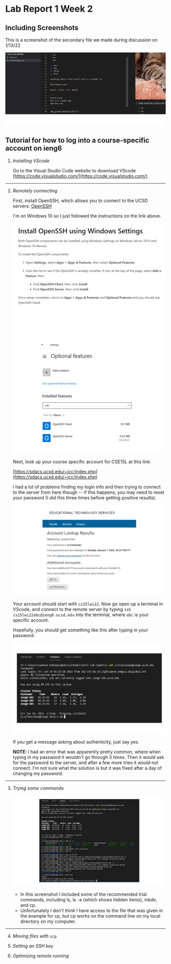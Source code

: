 # Lab Report 1 Week 2

## Including Screenshots

This is a screenshot of the secondary file we made during discussion on 1/13/22

![Image](test_screenshot.jpg)

## Tutorial for how to log into a course-specific account on ieng6

1. *Installing VScode*

    Go to the Visual Studio Code website to download VScode [https://code.visualstudio.com/](https://code.visualstudio.com/)

---

2. *Remotely connecting*

    First, install OpenSSH, which allows you to connect to the UCSD servers: [OpenSSH](https://docs.microsoft.com/en-us/windows-server/administration/openssh/openssh_install_firstuse)

    I'm on Windows 10 so I just followed the instructions on the link above.

    ![Image](images/install_openssh_instructions.png)
    ![Image](images/installed_openssh_settings.png)

    Next, look up your course specific account for CSE15L at this link: 

    [https://sdacs.ucsd.edu/~icc/index.php](https://sdacs.ucsd.edu/~icc/index.php)

    I had a lot of problems finding my login info and then trying to connect to the server from here though -- if this happens, you may need to reset your password (I did this three times before getting positive results).

    ![Image](images/account_lookup_results.png)

    Your account should start with `cs15lwi22`. Now go open up a terminal in VScode, and connect to the remote server by typing `ssh cs15lwi22abc@ieng6.ucsd.edu` into the terminal, where `abc` is your specific account. 

    Hopefully, you should get something like this after typing in your password:

    ![Image](images/connected_to_remote_server.png) 

    If you get a message asking about authenticity, just say yes.

    **NOTE:** I had an error that was apparently pretty common, where when typing in my password it wouldn't go through 3 times. Then it would ask for the password to the server, and after a few more tries it would not connect. I'm not sure what the solution is but it was fixed after a day of changing my password.

---

3. *Trying some commands*

    ![Image](images/testing_commands.png)

    * In this screenshot I included some of the recommended trial commands, including ls, ls -a (which shows hidden items), mkdir, and cp.
    * Unfortunately I don't think I have access to the file that was given in the example for cp, but cp works on the command line on my local directory on my computer.

---

4. *Moving files with* `scp`



5. *Setting an SSH key*
6. *Optimizing remote running*

